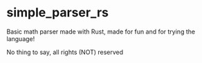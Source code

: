 # simple_parser_rs
Basic math parser made with Rust, made for fun and for trying the language!

No thing to say, all rights (NOT) reserved
